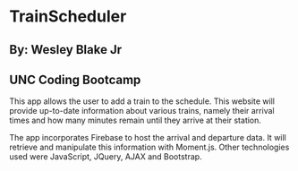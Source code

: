 # TrainScheduler
## By: Wesley Blake Jr
## UNC Coding Bootcamp

This app allows the user to add a train to the schedule. This website will provide up-to-date information about various trains, namely their arrival times and how many minutes remain until they arrive at their station.

The app incorporates Firebase to host the arrival and departure data. It will retrieve 
and manipulate this information with Moment.js. Other technologies used were JavaScript,
JQuery, AJAX and Bootstrap.



